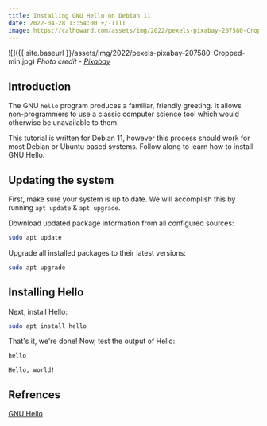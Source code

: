 ```yaml
---
title: Installing GNU Hello on Debian 11
date: 2022-04-28 13:54:00 +/-TTTT
image: https://calhoward.com/assets/img/2022/pexels-pixabay-207580-Cropped-min.jpg 
---
```


![]({{ site.baseurl }}/assets/img/2022/pexels-pixabay-207580-Cropped-min.jpg)
*Photo credit - [Pixabay](https://www.pexels.com/@pixabay/)*

## Introduction

The GNU `hello` program produces a familiar, friendly greeting. It allows non-programmers to use a classic computer science tool which would otherwise be unavailable to them. 

This tutorial is written for Debian 11, however this process should work for most Debian or Ubuntu based systems. Follow along to learn how to install GNU Hello.

## Updating the system

First, make sure your system is up to date. We will accomplish this by running `apt update` & `apt upgrade`.

Download updated package information from all configured sources:

``` bash
sudo apt update
```

Upgrade all installed packages to their latest versions:

``` bash
sudo apt upgrade
```
## Installing Hello

Next, install Hello:

``` bash
sudo apt install hello
```

That's it, we're done! Now, test the output of Hello:

``` bash
hello
```
```
Hello, world!
```
## Refrences
[GNU Hello](https://packages.debian.org/sid/hello)